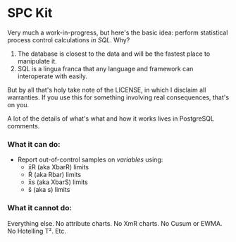 # SPC Kit

Very much a work-in-progress, but here's the basic idea: perform statistical process
control calculations _in SQL_. Why?

1. The database is closest to the data and will be the fastest place to manipulate it.
2. SQL is a lingua franca that any language and framework can interoperate with easily.

But by all that's holy take note of the LICENSE, in which I disclaim all warranties.
If you use this for something involving real consequences, that's on you.

A lot of the details of what's what and how it works lives in PostgreSQL comments.

### What it can do:

* Report out-of-control samples on _variables_ using:
    * x̄R (aka XbarR) limits
    * R̄ (aka Rbar) limits
    * x̄s (aka XbarS) limits
    * s̄ (aka s) limits

### What it cannot do:

Everything else. No attribute charts. No XmR charts. No Cusum or EWMA. No Hotelling T². Etc.
